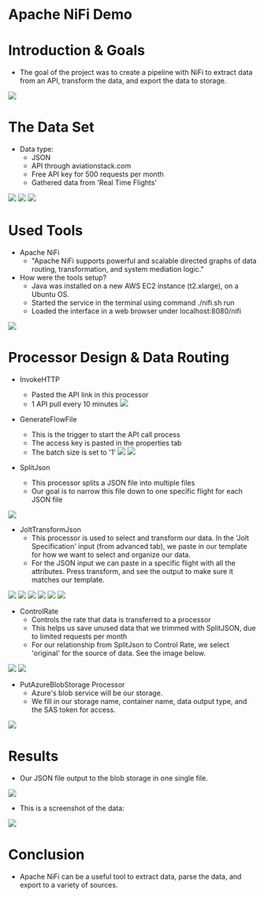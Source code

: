 # Apache NiFi Demo

# Introduction & Goals
- The goal of the project was to create a pipeline with NiFi to extract data from an API, transform the data, and export the data to storage.

![](images/nifi.PNG)


# The Data Set
- Data type: 
  - JSON
  - API through aviationstack.com
  - Free API key for 500 requests per month
  - Gathered data from 'Real Time Flights'

![](images/pricing_1.PNG)
![](images/pricing_2.PNG)
![](images/api_key.PNG)


# Used Tools
- Apache NiFi
  - "Apache NiFi supports powerful and scalable directed graphs of data routing, transformation, and system mediation logic."
- How were the tools setup?
  - Java was installed on a new AWS EC2 instance (t2.xlarge), on a Ubuntu OS.
  - Started the service in the terminal using command ./nifi.sh run
  - Loaded the interface in a web browser under localhost:8080/nifi
 
![](images/full_screenshot.PNG)

# Processor Design & Data Routing
- InvokeHTTP
  - Pasted the API link in this processor
  - 1 API pull every 10 minutes
![](images/http.PNG)
- GenerateFlowFile
  - This is the trigger to start the API call process
  - The access key is pasted in the properties tab
  - The batch size is set to '1'
![](images/generate_1.PNG)
![](images/generate_2.PNG)

- SplitJson
  - This processor splits a JSON file into multiple files
  - Our goal is to narrow this file down to one specific flight for each JSON file

![](images/split_json.PNG)

- JoltTransformJson
  - This processor is used to select and transform our data. In the 'Jolt Specification' input (from advanced tab), we paste in our template for how we want to select and organize our data. 
  - For the JSON input we can paste in a specific flight with all the attributes. Press transform, and see the output to make sure it matches our template. 

![](images/jolt_1.PNG)
![](images/jolt_2.PNG)
![](images/jolt_template.PNG)
![](images/list.PNG)
![](images/list_1.PNG)
![](images/json_transform.PNG)

- ControlRate
  - Controls the rate that data is transferred to a processor
  - This helps us save unused data that we trimmed with SplitJSON, due to limited requests per month
  - For our relationship from SplitJson to Control Rate, we select 'original' for the source of data. See the image below.

![](images/control_rate.PNG)
![](images/link_1.PNG)

- PutAzureBlobStorage Processor
  - Azure's blob service will be our storage. 
  - We fill in our storage name, container name, data output type, and the SAS token for access.

![](images/azure_1.PNG)

# Results
- Our JSON file output to the blob storage in one single file. 

![](images/azure_2.PNG)

- This is a screenshot of the data:

![](images/azure_3.PNG)


# Conclusion
- Apache NiFi can be a useful tool to extract data, parse the data, and export to a variety of sources.


